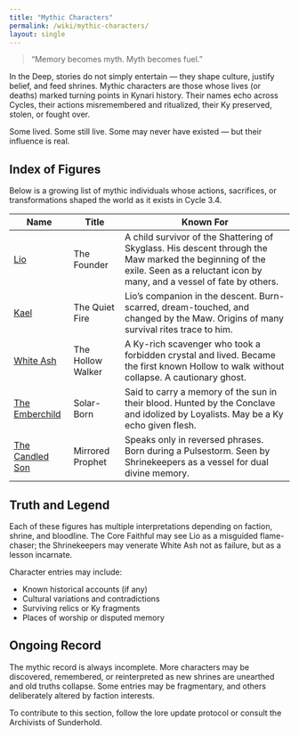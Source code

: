 ```yaml
---
title: "Mythic Characters"
permalink: /wiki/mythic-characters/
layout: single
---
```


> “Memory becomes myth. Myth becomes fuel.”

In the Deep, stories do not simply entertain — they shape culture, justify belief, and feed shrines. Mythic characters are those whose lives (or deaths) marked turning points in Kynari history. Their names echo across Cycles, their actions misremembered and ritualized, their Ky preserved, stolen, or fought over.

Some lived. Some still live. Some may never have existed — but their influence is real.

## Index of Figures

Below is a growing list of mythic individuals whose actions, sacrifices, or transformations shaped the world as it exists in Cycle 3.4.

| Name | Title | Known For |
|------|-------|-----------|
| [Lio](/wiki/mythic-characters/lio/) | The Founder | A child survivor of the Shattering of Skyglass. His descent through the Maw marked the beginning of the exile. Seen as a reluctant icon by many, and a vessel of fate by others. |
| [Kael](/wiki/mythic-characters/kael/) | The Quiet Fire | Lio’s companion in the descent. Burn-scarred, dream-touched, and changed by the Maw. Origins of many survival rites trace to him. |
| [White Ash](/wiki/mythic-characters/white-ash/) | The Hollow Walker | A Ky-rich scavenger who took a forbidden crystal and lived. Became the first known Hollow to walk without collapse. A cautionary ghost. |
| [The Emberchild](/wiki/mythic-characters/emberchild/) | Solar-Born | Said to carry a memory of the sun in their blood. Hunted by the Conclave and idolized by Loyalists. May be a Ky echo given flesh. |
| [The Candled Son](/wiki/mythic-characters/candled-son/) | Mirrored Prophet | Speaks only in reversed phrases. Born during a Pulsestorm. Seen by Shrinekeepers as a vessel for dual divine memory. |

## Truth and Legend

Each of these figures has multiple interpretations depending on faction, shrine, and bloodline. The Core Faithful may see Lio as a misguided flame-chaser; the Shrinekeepers may venerate White Ash not as failure, but as a lesson incarnate.

Character entries may include:
- Known historical accounts (if any)
- Cultural variations and contradictions
- Surviving relics or Ky fragments
- Places of worship or disputed memory

## Ongoing Record

The mythic record is always incomplete. More characters may be discovered, remembered, or reinterpreted as new shrines are unearthed and old truths collapse. Some entries may be fragmentary, and others deliberately altered by faction interests.

To contribute to this section, follow the lore update protocol or consult the Archivists of Sunderhold.
